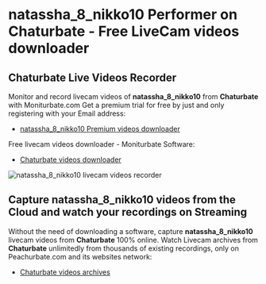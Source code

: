 # natassha_8_nikko10 Performer on Chaturbate - Free LiveCam videos downloader

## Chaturbate Live Videos Recorder

Monitor and record livecam videos of **natassha_8_nikko10** from **Chaturbate** with Moniturbate.com
Get a premium trial for free by just and only registering with your Email address:
* [natassha_8_nikko10 Premium videos downloader](https://moniturbate.com/request-demo-licence-key.html)

Free livecam videos downloader - Moniturbate Software:
* [Chaturbate videos downloader](https://moniturbate.com/moniturbate-download-software.html)

![natassha_8_nikko10 livecam videos recorder](https://peachurnet.com/templates/moniturbate-software.png)


## Capture natassha_8_nikko10 videos from the Cloud and watch your recordings on Streaming

Without the need of downloading a software, capture **natassha_8_nikko10** livecam videos from **Chaturbate** 100% online.
Watch Livecam archives from **Chaturbate** unlimitedly from thousands of existing recordings, only on Peachurbate.com and its websites network:
* [Chaturbate videos archives](https://peachurnet.com/)